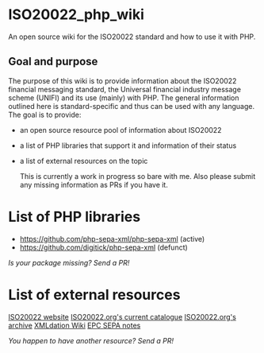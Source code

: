 # ISO20022_php_wiki
An open source wiki for the ISO20022 standard and how to use it with PHP.

## Goal and purpose
  The purpose of this wiki is to provide information about the ISO20022 financial messaging standard, the Universal financial industry message scheme (UNIFI) and its use (mainly) with PHP. The general information outlined here is standard-specific and thus can be used with any language.
  The goal is to provide:
- an open source resource pool of information about ISO20022
- a list of PHP libraries that support it and information of their status
- a list of external resources on the topic

  This is currently a work in progress so bare with me. Also please submit any missing information as PRs if you have it.

# List of PHP libraries
- https://github.com/php-sepa-xml/php-sepa-xml (active)
- https://github.com/digitick/php-sepa-xml (defunct)

_Is your package missing? Send a PR!_

# List of external resources
 [ISO20022 website](https://www.iso20022.org/)
 [ISO20022.org's current catalogue](https://www.iso20022.org/full_catalogue.page)
 [ISO20022.org's archive](https://www.iso20022.org/message_archive.page)
 [XMLdation Wiki](https://wiki.xmldation.com/General_Information/ISO_20022)
 [EPC SEPA notes](http://www.europeanpaymentscouncil.eu/index.cfm/sepa-credit-transfer/iso-20022-message-standards/)

_You happen to have another resource? Send a PR!_
